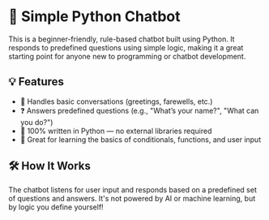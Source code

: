 # 🤖 Simple Python Chatbot

This is a beginner-friendly, rule-based chatbot built using Python. It responds to predefined questions using simple logic, making it a great starting point for anyone new to programming or chatbot development.

## 💡 Features

- 📌 Handles basic conversations (greetings, farewells, etc.)
- ❓ Answers predefined questions (e.g., "What’s your name?", "What can you do?")
- 🐍 100% written in Python — no external libraries required
- 🧪 Great for learning the basics of conditionals, functions, and user input

## 🛠️ How It Works

The chatbot listens for user input and responds based on a predefined set of questions and answers. It's not powered by AI or machine learning, but by logic you define yourself!
